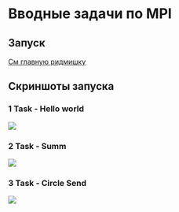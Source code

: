 # Вводные задачи по MPI

## Запуск
[См главную ридмишку](../README.md)

## Скриншоты запуска
### 1 Task - Hello world
<image src="screenshots/1.png">

### 2 Task - Summ
<image src="screenshots/2.png">

### 3 Task - Circle Send
<image src="screenshots/3.png">